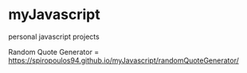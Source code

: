 # myJavascript
personal javascript projects

Random Quote Generator = https://spiropoulos94.github.io/myJavascript/randomQuoteGenerator/

